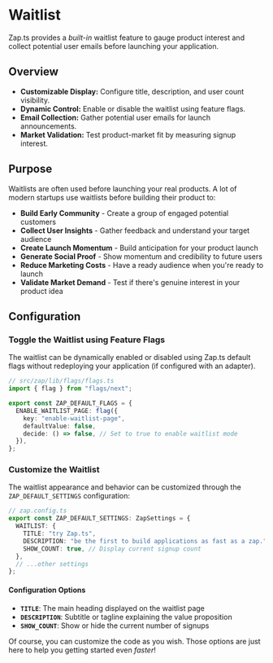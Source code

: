 # Waitlist

Zap.ts provides a _built-in_ waitlist feature to gauge product interest and collect potential user emails before launching your application.

## Overview

- **Customizable Display:** Configure title, description, and user count visibility.
- **Dynamic Control:** Enable or disable the waitlist using feature flags.
- **Email Collection:** Gather potential user emails for launch announcements.
- **Market Validation:** Test product-market fit by measuring signup interest.

## Purpose

Waitlists are often used before launching your real products. A lot of modern startups use waitlists before building their product to:

- **Build Early Community** - Create a group of engaged potential customers
- **Collect User Insights** - Gather feedback and understand your target audience
- **Create Launch Momentum** - Build anticipation for your product launch
- **Generate Social Proof** - Show momentum and credibility to future users
- **Reduce Marketing Costs** - Have a ready audience when you're ready to launch
- **Validate Market Demand** - Test if there's genuine interest in your product idea

## Configuration

### Toggle the Waitlist using Feature Flags

The waitlist can be dynamically enabled or disabled using Zap.ts default flags without redeploying your application (if configured with an adapter).

```ts
// src/zap/lib/flags/flags.ts
import { flag } from "flags/next";

export const ZAP_DEFAULT_FLAGS = {
  ENABLE_WAITLIST_PAGE: flag({
    key: "enable-waitlist-page",
    defaultValue: false,
    decide: () => false, // Set to true to enable waitlist mode
  }),
};
```

### Customize the Waitlist

The waitlist appearance and behavior can be customized through the `ZAP_DEFAULT_SETTINGS` configuration:

```ts
// zap.config.ts
export const ZAP_DEFAULT_SETTINGS: ZapSettings = {
  WAITLIST: {
    TITLE: "try Zap.ts",
    DESCRIPTION: "be the first to build applications as fast as a zap.",
    SHOW_COUNT: true, // Display current signup count
  },
  // ...other settings
};
```

#### Configuration Options

- **`TITLE`**: The main heading displayed on the waitlist page
- **`DESCRIPTION`**: Subtitle or tagline explaining the value proposition
- **`SHOW_COUNT`**: Show or hide the current number of signups

Of course, you can customize the code as you wish. Those options are just here to help you getting started even _faster_!

